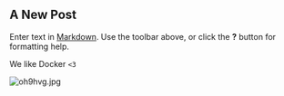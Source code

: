 ## A New Post

Enter text in [Markdown](http://daringfireball.net/projects/markdown/). Use the toolbar above, or click the **?** button for formatting help.

We like Docker `<3`

![oh9hvg.jpg]({{site.baseurl}}/oh9hvg.jpg)
